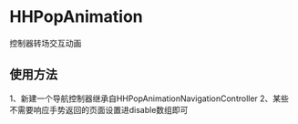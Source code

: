 # HHPopAnimation
控制器转场交互动画

## 使用方法

1、新建一个导航控制器继承自HHPopAnimationNavigationController
2、某些不需要响应手势返回的页面设置进disable数组即可
